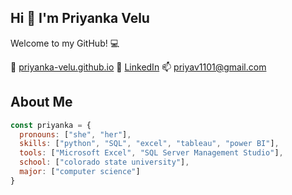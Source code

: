 ## Hi 👋 I'm Priyanka Velu

Welcome to my GitHub! 💻

💌 [priyanka-velu.github.io](http://priyanka-velu.github.io) 💬 [LinkedIn](https://www.linkedin.com/in/priyanka-velu-916474202/) 📫 [priyav1101@gmail.com](mailto:priyav1101@gmail.com)

## About Me
```javascript
const priyanka = {
  pronouns: ["she", "her"],
  skills: ["python", "SQL", "excel", "tableau", "power BI"],
  tools: ["Microsoft Excel", "SQL Server Management Studio"],
  school: ["colorado state university"],
  major: ["computer science"]
}
